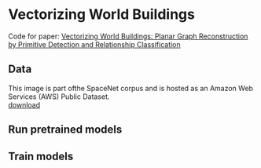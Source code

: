 Vectorizing World Buildings
======

Code for paper:
[Vectorizing World Buildings: Planar Graph Reconstruction by Primitive Detection and Relationship Classification](https://arxiv.org/abs/1912.05135)

Data
------
This image is part ofthe SpaceNet corpus and is hosted as an Amazon Web Services (AWS) Public Dataset.<br/>
[download](https://www.dropbox.com/sh/q1jmqnm26q21h1a/AABtxO0Uni9eZs-Qs37HJTJLa?dl=0)

Run pretrained models
------


Train models
------
